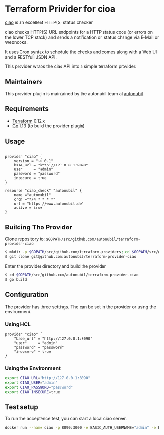 # Terraform Privider for cioa

[ciao](https://brotandgames.com/ciao/) is an excellent HTTP(S) status checker

ciao checks HTTP(S) URL endpoints for a HTTP status code (or errors on the lower TCP stack) and sends a notification on status change via E-Mail or Webhooks.

It uses Cron syntax to schedule the checks and comes along with a Web UI and a RESTfull JSON API.

This provider wraps the ciao API into a simple terraform provider.

Maintainers
-----------

This provider plugin is maintained by the autonubil team at [autonubil](https://www.autonubil.de/).

Requirements
------------

-	[Terraform](https://www.terraform.io/downloads.html) 0.12.x
-	[Go](https://golang.org/doc/install) 1.13 (to build the provider plugin)


Usage
---------------------
```hcl

provider "ciao" {
    version = "~> 0.1"
    base_url = "http://127.0.0.1:8090"
    user     = "admin"
    password = "password"
    insecure = true
}

resource "ciao_check" "autonubil" {
    name ="autonubil"
    cron ="*/4 * * * *"
    url = "https://www.autonubil.de"
    active = true
}

```



Building The Provider
---------------------

Clone repository to: `$GOPATH/src/github.com/autonubil/terraform-provider-ciao`

```sh
$ mkdir -p $GOPATH/src/github.com/terraform-providers; cd $GOPATH/src/github.com/terraform-providers
$ git clone git@github.com:autonubil/terraform-provider-ciao
```

Enter the provider directory and build the provider

```sh
$ cd $GOPATH/src/github.com/autonubil/terraform-provider-ciao
$ go build
```


## Configuration

The provider has three settings. The can be set in the provider or using the environment.

### Using HCL

```hcl
provider "ciao" {
    "base_url" = "http://127.0.0.1:8090"
    "user"     = "admin"
    "password" = "password"
    "insecure" = true
}

```

### Using the Environment

```bash
export CIAO_URL="http://127.0.0.1:8090"
export CIAO_USER="admin"
export CIAO_PASSWORD="password"
export CIAO_INSECURE=true
```


## Test setup

To run the acceptence test, you can start a local ciao server.

```bash
docker run --name ciao -p 8090:3000 -e BASIC_AUTH_USERNAME="admin" -e BASIC_AUTH_PASSWORD="password"   brotandgames/ciao
```